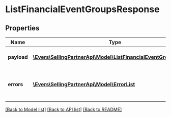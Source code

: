 # ListFinancialEventGroupsResponse

## Properties
Name | Type | Description | Notes
------------ | ------------- | ------------- | -------------
**payload** | [**\Evers\SellingPartnerApi\Model\ListFinancialEventGroupsPayload**](ListFinancialEventGroupsPayload.md) | The payload for the listFinancialEventGroups operation. | [optional] 
**errors** | [**\Evers\SellingPartnerApi\Model\ErrorList**](ErrorList.md) | One or more unexpected errors occurred during the listFinancialEventGroups operation. | [optional] 

[[Back to Model list]](../README.md#documentation-for-models) [[Back to API list]](../README.md#documentation-for-api-endpoints) [[Back to README]](../README.md)


